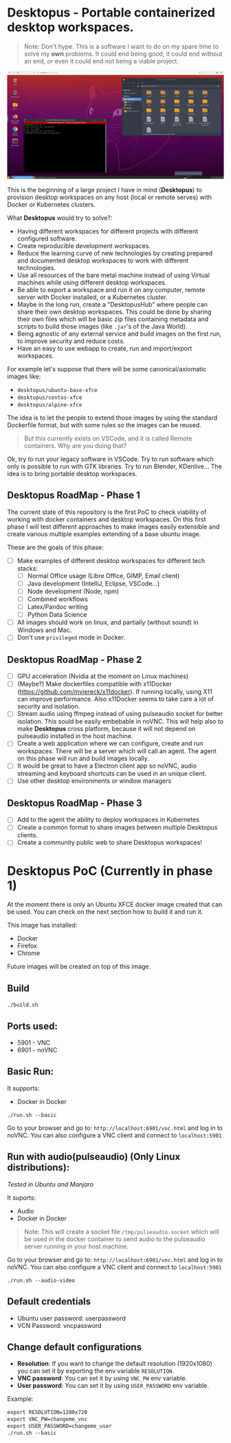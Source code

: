 # Desktopus - Portable containerized desktop workspaces.

> Note: Don't hype. This is a software I want to do on my spare time to solve my **own** problems. It could end being good, it could end without an end, or even it could end not being a viable project.

![](ubuntu-xfce-novnc.png)

This is the beginning of a large project I have in mind (**Desktopus**) to provision desktop workspaces on any host (local or remote serves) with Docker or Kubernetes clusters.

What **Desktopus** would try to solve?:

- Having different workspaces for different projects with different configured software.
- Create reproducible development workspaces.
- Reduce the learning curve of new technologies by creating prepared and documented desktop workspaces to work with different technologies.
- Use all resources of the bare metal machine instead of using Virtual machines while using different desktop workspaces.
- Be able to export a workspace and run it on any computer, remote server with Docker installed, or a Kubernetes cluster.
- Maybe in the long run, create a "DesktopusHub" where people can share their own desktop workspaces. This could be done by sharing their own files which will be basic zip files containing metadata and scripts to build those images (like `.jar`'s of the Java World).
- Being agnostic of any external service and build images on the first run, to improve security and reduce costs.
- Have an easy to use webapp to create, run and import/export workspaces.

For example let's suppose that there will be some canonical/axiomatic images like:

- `desktopus/ubuntu-base-xfce`
- `desktopus/centos-xfce`
- `desktopus/alpine-xfce`

The idea is to let the people to extend those images by using the standard Dockerfile format, but with some rules so the images can be reused.

> But this currently exists on VSCode, and it is called Remote containers. Why are you doing that?

Ok, try to run your legacy software in VSCode. Try to run software which only is possible to run with GTK libraries. Try to run Blender, KDenlive... The idea is to bring portable desktop workspaces.

## Desktopus RoadMap - Phase 1
The current state of this repository is the first PoC to check viability of working with docker containers and desktop workspaces. On this first phase I will test different approaches to make images easily extensible and create various multiple examples extending of a base ubuntu image.

These are the goals of this phase:

- [ ] Make examples of different desktop workspaces for different tech stacks:
    - [ ] Normal Office usage (Libre Office, GIMP, Email client)
    - [ ] Java development (IntelliJ, Eclipse, VSCode...)
    - [ ] Node development (Node, npm)
    - [ ] Combined workflows
    - [ ] Latex/Pandoc writing
    - [ ] Python Data Science
- [ ] All images should work on linux, and partially (without sound) in Windows and Mac.
- [ ] Don't use `privileged` mode in Docker.

## Desktopus RoadMap - Phase 2

- [ ] GPU acceleration (Nvidia at the moment on Linux machines)
- [ ] (Maybe?) Make dockerfiles compatible with x11Docker (https://github.com/mviereck/x11docker). If running locally, using X11 can improve performance. Also x11Docker seems to take care a lot of security and isolation.
- [ ] Stream audio using ffmpeg instead of using pulseaudio socket for better isolation. This sould be easily embebable in noVNC. This will help also to make **Desktopus** cross platform, because it will not depend on pulseaudio installed in the host machine.
- [ ] Create a web application where we can configure, create and run workspaces. There will be a server which will call an agent. The agent on this phase will run and build images locally.
- [ ] It would be great to have a Electron client app so noVNC, audio streaming and keyboard shortcuts can be used in an unique client.
- [ ] Use other desktop environments or window managers
## Desktopus RoadMap - Phase 3
- [ ] Add to the agent the ability to deploy workspaces in Kubernetes
- [ ] Create a common format to share images between multiple Desktopus clients.
- [ ] Create a community public web to share Desktopus workspaces! 

# Desktopus PoC (Currently in phase 1)

At the moment there is only an Ubuntu XFCE docker image created that can be used. You can check on the next section how to build it and run it.

This image has installed:
- Docker
- Firefox
- Chrome

Future images will be created on top of this image.
## Build

```
./build.sh
```

## Ports used:

- 5901 - VNC
- 6901 - noVNC

## Basic Run:

It supports:
- Docker in Docker

```
./run.sh --basic
```

Go to your browser and go to: `http://localhost:6901/vnc.html` and log in to noVNC.
You can also configure a VNC client and connect to `localhost:5901`

## Run with audio(pulseaudio) (Only Linux distributions):

_Tested in Ubuntu and Manjaro_

It suports:
- Audio
- Docker in Docker

> Note: This will create a socket file `/tmp/pulseaudio.socket` which will be used in the docker container
> to send audio to the pulseaudio server running in your host machine.

Go to your browser and go to: `http://localhost:6901/vnc.html` and log in to noVNC.
You can also configure a VNC client and connect to `localhost:5901`

```
./run.sh --audio-video
```

## Default credentials

- Ubuntu user password: userpassword
- VCN Password: vncpassword

## Change default configurations
- **Resolution**: If you want to change the default resolution (1920x1080) you can set it by exporting the env variable `RESOLUTION`.
- **VNC password**: You can set it by using `VNC_PW` env variable.
- **User password**: You can set it by using `USER_PASSWORD` env variable.

Example:
```
export RESOLUTION=1280x720
export VNC_PW=changeme_vnc
export USER_PASSWORD=changeme_user
./run.sh --basic
```
